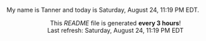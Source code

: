 My name is Tanner and today is Saturday, August 24, 11:19 PM EDT.

<p align="center">This <i>README</i> file is generated <b>every 3 hours</b>!</br>Last refresh: Saturday, August 24, 11:19 PM EDT<br /></p>
